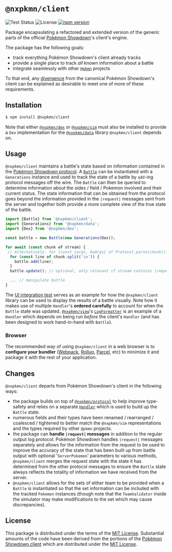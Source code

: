 # `@nxpkmn/client`

![Test Status](https://github.com/pkmn/ps/workflows/Tests/badge.svg)
![License](https://img.shields.io/badge/License-MIT-blue.svg)
[![npm version](https://img.shields.io/npm/v/@nxpkmn/client.svg)](https://www.npmjs.com/package/@nxpkmn/client)

Package encapsulating a refactored and extended version of the generic parts of the official
[Pokémon Showdown](https://pokemonshowdown.com)'s client's engine.

The package has the following goals:

- track everything Pokémon Showdown's client already tracks
- provide a single place to track *all* known information about a battle
- integrate seamlessly with other [`@pkmn`](https://pkmn.cc/@nxpkmn/) projects

To that end, any [divergence](#changes) from the canonical Pokémon Showdown's client can be
explained as desirable to meet one of more of these requirements.

## Installation

```sh
$ npm install @nxpkmn/client
```

Note that either [`@nxpkmn/dex`](../dex) or [`@nxpkmn/sim`](../sim) must also be installed to provide
a `Dex` implementation for the [`@nxpkmn/data`](../data) library `@nxpkmn/client` depends on.

## Usage

`@nxpkmn/client` maintains a battle's state based on information contained in the [Pokémon Showdown
protocol](https://github.com/smogon/pokemon-showdown/blob/master/sim/SIM-PROTOCOL.md). A
[`Battle`](src/battle.ts) can be instantiated with a `Generations` instance and used to track the
state of a battle by `add`-ing protocol messages off the wire. The `Battle` can then be queried
to determine information about the sides / field / Pokemon involved and their current status. The
state information that can be obtained from the protocol goes beyond the information provided in
the `|request|` messages sent from the server and together both provide a more complete view of the
true state of the battle.

```ts
import {Battle} from '@nxpkmn/client';
import {Generations} from '@nxpkmn/data';
import {Dex} from '@nxpkmn/dex';

const battle = new Battle(new Generations(Dex));

for await (const chunk of stream) {
 // Alternatively: for (const {args, kwArgs} of Protocol.parse(chunk))
  for (const line of chunk.split('\n')) {
    battle.add(line);
  }
  battle.update(); // optional, only relevant if stream contains |request|

  ... // manipulate battle
}
```

The [UI integration test](../integration/src/ui/index.ts) serves as an example for how the
`@nxpkmn/client` library can be used to display the results of a battle visually. Note how it makes
use of multiple `Handler`'s **ordered carefully** to account for when the `Battle` state was
updated. [`@nxpkmn/view`](../view)'s [`LogFormatter`](../view/src/log-formatter.ts) is an example of
a `Handler` which depends on being run *before* the client's `Handler` (and has been designed to
work hand-in-hand with `Battle`).

### Browser

The recommended way of using `@nxpkmn/client` in a web browser is to **configure your bundler**
([Webpack](https://webpack.js.org/), [Rollup](https://rollupjs.org/),
[Parcel](https://parceljs.org/), etc) to minimize it and package it with the rest of your
application.

## Changes

`@nxpkmn/client` departs from Pokémon Showdown's client in the following ways:

- the package builds on top of [`@nxpkmn/protocol`](../protocol) to help improve type-safety and
  relies on a separate [`Handler`](src/handler.ts) which is used to build up the `Battle` state.
- numerous fields and their types have been renamed / rearranged / coalesced / tightened to better
  match the `@nxpkmn/sim` representations and the types required by other `@pkmn` projects.
- the package can **handle `|request|` messages** in addition to the regular output log protocol.
  Pokémon Showdown handles `|request|` messages separately and allows for the information from the
  request to be used to improve the accuracy of the state that has been built up from battle output
  with optional '`ServerPokemon`' parameters to various methods, `@nxpkmn/client` merges the request
  state with the state it has determined from the other protocol messages to ensure the `Battle`
  state always reflects the totality of information we have received from the server.
- `@nxpkmn/client` allows for the sets of either team to be provided when a `Battle` is instantiated
  so that the set information can be included with the tracked `Pokemon` instances (though note that
  the `TeamValidator` inside the simulator may make modifications to the set which may cause
  discrepancies).

## License

This package is distributed under the terms of the [MIT License](LICENSE). Substantial amounts of
the code have been derived from the portions of the [Pokémon Showdown
client](https://github.com/smogon/pokemon-showdown-client) which are distributed under the [MIT
License](https://github.com/smogon/pokemon-showdown-client/blob/master/src/battle.ts#L6).
